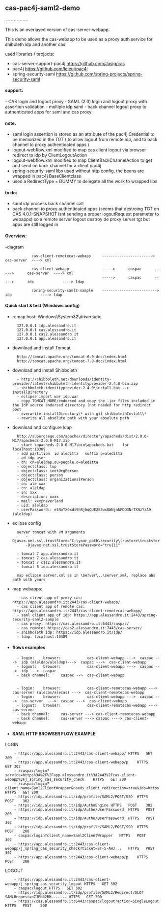<h2>cas-pac4j-saml2-demo</h2>

========

This is an overlayed version of cas-server-webapp.

This demo allows the cas-webapp to be used as a proxy auth service for  shiboleth idp and another cas

used libraries / projects:

- cas-server-support-pac4j https://github.com/Jasig/cas
- pac4j https://github.com/leleuj/pac4j
- spring-security-saml https://github.com/spring-projects/spring-security-saml


<h4>support:</h4>
- CAS login and logout proxy
- SAML (2.0) login and logout proxy with assertion validation
- multiple idp saml
- back channel logout proxy to authenticated apps for saml and cas proxy


<h4>note:</h4>

- saml login assertion is stored as an attribute of the pac4j Credential to be memorized in the TGT ( to allow logout from remote idp, and to back channel to proxy authenticated apps )
- logout-webflow.xml modified to map cas client logout via browser redirect to idp by ClientLogoutAction
- logout-webflow.xml modified to map ClientBackChannelAction to get and send on back channel for a client pac4j 
- spring-security-saml libs used without http config, the beans are wrapped in pac4j BaseClientclass 
- used a RedirectType = DUMMY to delegate all the work to wrapped libs



<h4>to do:</h4>

- saml idp process back channel call
- back channel to proxy authenticated apps (seems that  destroing TGT on CAS 4.0.1-SNAPSHOT isnt sending a proper logoutRequest parameter to webapps) so a remote server logout destroy de proxy server tgt but apps are still logged in



<h4>Overview:</h4>

-diagram
	
				cas-client-remotecas-webapp  	----------------------->		cas-server	----> xml
			
				cas-client-webapp  				----->		caspac		----->		cas-server	----> xml
												----->		caspac		----->		idp  			----> ldap
			
				spring-security-saml2-sample	------------------------->		idp	 			----> ldap



<h4>Quick start & test (Windows config)</h4>

- remap host: Windows\System32\drivers\etc

    	127.0.0.1 idp.alessandro.it
    	127.0.0.1 cas.alessandro.it
    	127.0.0.1 cas2.alessandro.it
    	127.0.0.1 app.alessandro.it
    
- download and install Tomcat

		http://tomcat.apache.org/tomcat-6.0-doc/index.html
		http://tomcat.apache.org/tomcat-7.0-doc/index.html
		
- download and install Shibboleth

		- http://shibboleth.net/downloads/identity-provider/latest/shibboleth-identityprovider-2.4.0-bin.zip
		- shibboleth-identityprovider-2.4.0\install.bat --> installDirectory
		- eclipse import war idp.war
		- copy TOMCAT_HOME/endorsed and copy the .jar files included in the IdP source endorsed directory (not needed for http redirect post 
		- overwrite installDirectory\* with git shibbolethInstall\* 
		- rewrite all absolute path with your absolute path
		
- download and configure ldap

		http://supergsego.com/apache//directory/apacheds/dist/2.0.0-M17/apacheds-2.0.0-M17.zip
	 	- start \apacheds-2.0.0-M17\bin\apacheds.bat    for   localhost:10389
	 	- add partition  id aleditta   suffix o=aleditta
	 	- ad idp user
	 	- dn: cn=aleldap,ou=people,o=aleditta
		- objectclass: top
		- objectclass: inetOrgPerson
		- objectclass: person
		- objectclass: organizationalPerson
		- cn: ale xxx
		- cn: aleldap
		- sn: xxx
		- description: xxxx
		- mail: xxx@neverland
		- uid: aleldap
		- userPassword:: e3NoYX0xdi9hRjhqQUE2SEwxQWNjakFDQ3NrTXNzYzA9	(aleldap)
	 

- eclipse config
		
		server tomcat with VM arguments
			-Djavax.net.ssl.trustStore="C:\your_path\security\trustore\truststore.ts"
			-Djavax.net.ssl.trustStorePassword="tru111"

		- tomcat 7 app.alessandro.it
		- tomcat 7 cas.alessandro.it
		- tomcat 7 cas2.alessandro.it
		- tomcat 6 idp.alessandro.it

		map eclipse server.xml as in \Server\..\server.xml, replace abs path with yours


- map webapps:
			
		- cas client app of proxy cas: https://app.alessandro.it:2443/cas-client-webapp/
		- cas client app of remote cas: https://app.alessandro.it:2443/cas-client-remotecas-webapp/
		- saml client app of idp: https://app.alessandro.it:2443/spring-security-saml2-sample
		- cas proxy: https://cas.alessandro.it:6443/caspac/ 
		- cas remote: https://cas2.alessandro.it:7443/cas-server/ 
		- shibboleth idp: https://idp.alessandro.it/idp/ 
		- ldap: localhost:10389 
 
  
 
- <h4>flows examples</h4>
	
	
		- login:  	browser:			cas-client-webapp --->  caspac --->  idp (aleldap/aleldap)--->  caspac --->  cas-client-webapp
		- logout: 	browser: 			cas-client-webapp --->  caspac --->  idp --->  caspac 
		- back channel:		caspac --> 	cas-client-webapp
	
				
		- login:  	browser:			cas-client-remotecas-webapp --->  cas-server (alecas/alecas) --->  cas-client-remotecas-webapp		
		- login:  	browser:			cas-client-webapp --->  caspac --->  cas-server  --->  caspac --->  cas-client-webapp
		- logout: 	browser: 			cas-client-remotecas-webapp --->  cas-server
		- back channel:		cas-server ---> cas-client-remotecas-webapp
		- back channel:		cas-server ---> caspac ----> cas-client-webapp
				 
	
 

- <h4>SAML HTTP BROWSER FLOW EXAMPLE</h4>

LOGIN

		- https://app.alessandro.it:2443/cas-client-webapp/	HTTPS	GET	200
		- https://app.alessandro.it:2443/cas-client-webapp/p	HTTPS	GET	302
		- /caspac/login?service=https%3A%2F%2Fapp.alessandro.it%3A2443%2Fcas-client-webapp%2Fj_spring_cas_security_check	HTTPS	GET	200
		- /caspac/login?client_name=Saml2ClientWrapper&needs_client_redirection=true&idp=https://idp.alessandro.it/idp/shibboleth	HTTPS	GET	200
		- https://idp.alessandro.it/idp/profile/SAML2/POST/SSO	HTTPS	POST	302
		- https://idp.alessandro.it/idp/AuthnEngine	HTTPS	POST	302
		- https://idp.alessandro.it/idp/Authn/UserPassword	HTTPS	POST	200
		- https://idp.alessandro.it/idp/Authn/UserPassword	HTTPS	POST	302
		- https://idp.alessandro.it/idp/profile/SAML2/POST/SSO	HTTPS	POST	200
		- caspac/login?client_name=Saml2ClientWrapper	HTTPS	POST	302
		- https://app.alessandro.it:2443/cas-client-webapp/j_spring_cas_security_check?ticket=ST-5-AWJ...	HTTPS	POST	302
		- https://app.alessandro.it:2443/cas-client-webapp/p	HTTPS	POST	200


LOGOUT

		- https://app.alessandro.it:2443/cas-client-webapp/j_spring_cas_security_logout	HTTPS	GET	302
		- caspac/logout	HTTPS	GET	302
		- https://idp.alessandro.it/idp/profile/SAML2/Redirect/SLO?SAMLRequest=nZJBb%2BM.......	HTTPS	GET	200
		- https://cas.alessandro.it:6443/caspac/logout?action=SingleLogout	HTTPS	POST	200
 
